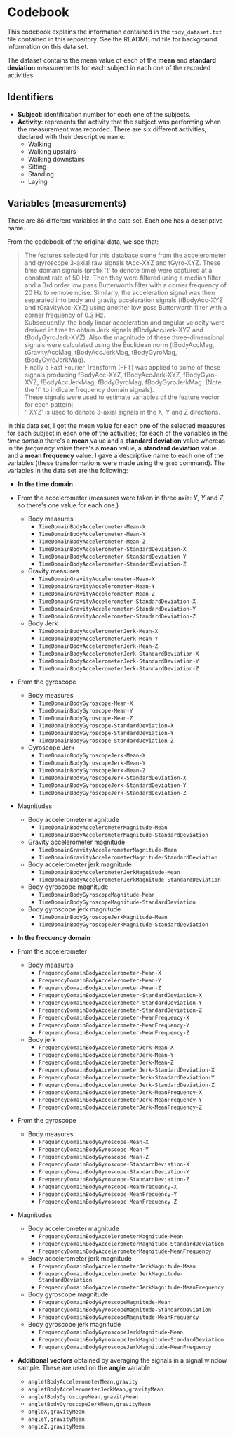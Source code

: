 # Codebook
This codebook explains the information contained in the `tidy_dataset.txt` file contained in this repository. See the README.md file for background information on this data set.  

The dataset contains the mean value of each of the **mean** and **standard deviation** measurements for each subject in each one of the recorded activities.

## Identifiers
- **Subject**: identification number for each one of the subjects.
- **Activity**: represents the activity that the subject was performing when the measurement was recorded. There are six different activities, declared with their descriptive name:  
  - Walking
  - Walking upstairs
  - Walking downstairs
  - Sitting
  - Standing
  - Laying  

## Variables (measurements)
There are 86 different variables in the data set. Each one has a descriptive name.  

From the codebook of the original data, we see that:  

>The features selected for this database come from the accelerometer and gyroscope 3-axial raw signals tAcc-XYZ and tGyro-XYZ. These time domain signals (prefix 't' to denote time) were captured at a constant rate of 50 Hz. Then they were filtered using a median filter and a 3rd order low pass Butterworth filter with a corner frequency of 20 Hz to remove noise. Similarly, the acceleration signal was then separated into body and gravity acceleration signals (tBodyAcc-XYZ and tGravityAcc-XYZ) using another low pass Butterworth filter with a corner frequency of 0.3 Hz.  
Subsequently, the body linear acceleration and angular velocity were derived in time to obtain Jerk signals (tBodyAccJerk-XYZ and tBodyGyroJerk-XYZ). Also the magnitude of these three-dimensional signals were calculated using the Euclidean norm (tBodyAccMag, tGravityAccMag, tBodyAccJerkMag, tBodyGyroMag, tBodyGyroJerkMag).  
Finally a Fast Fourier Transform (FFT) was applied to some of these signals producing fBodyAcc-XYZ, fBodyAccJerk-XYZ, fBodyGyro-XYZ, fBodyAccJerkMag, fBodyGyroMag, fBodyGyroJerkMag. (Note the 'f' to indicate frequency domain signals).  
These signals were used to estimate variables of the feature vector for each pattern:  
'-XYZ' is used to denote 3-axial signals in the X, Y and Z directions.  

In this data set, I got the mean value for each one of the selected measures for each subject in each one of the activities; for each of the variables in the _time domain_ there's a **mean** value and a **standard deviation** value whereas in the _frequency value_ there's a **mean** value, a **standard deviation** value and a **mean frequency** value. I gave a descriptive name to each one of the variables (these transformations were made using the `gsub` command). The variables in the data set are the following:  

- **In the time domain**
- From the accelerometer (measures were taken in three axis: *Y*, *Y* and *Z*, so there's one value for each one.)
  - Body measures
    - `TimeDomainBodyAccelerometer-Mean-X`                                  
    - `TimeDomainBodyAccelerometer-Mean-Y`                                  
    - `TimeDomainBodyAccelerometer-Mean-Z`                                  
    - `TimeDomainBodyAccelerometer-StandardDeviation-X`                     
    - `TimeDomainBodyAccelerometer-StandardDeviation-Y`                     
    - `TimeDomainBodyAccelerometer-StandardDeviation-Z`     
  - Gravity measures
    - `TimeDomainGravityAccelerometer-Mean-X`                               
    - `TimeDomainGravityAccelerometer-Mean-Y`                               
    - `TimeDomainGravityAccelerometer-Mean-Z`                               
    - `TimeDomainGravityAccelerometer-StandardDeviation-X`                  
    - `TimeDomainGravityAccelerometer-StandardDeviation-Y`                  
    - `TimeDomainGravityAccelerometer-StandardDeviation-Z`
  - Body Jerk
    - `TimeDomainBodyAccelerometerJerk-Mean-X`                              
    - `TimeDomainBodyAccelerometerJerk-Mean-Y`                              
    - `TimeDomainBodyAccelerometerJerk-Mean-Z`                              
    - `TimeDomainBodyAccelerometerJerk-StandardDeviation-X`                 
    - `TimeDomainBodyAccelerometerJerk-StandardDeviation-Y`                 
    - `TimeDomainBodyAccelerometerJerk-StandardDeviation-Z`
- From the gyroscope
  - Body measures
    - `TimeDomainBodyGyroscope-Mean-X`                                      
    - `TimeDomainBodyGyroscope-Mean-Y`                                      
    - `TimeDomainBodyGyroscope-Mean-Z`                                      
    - `TimeDomainBodyGyroscope-StandardDeviation-X`                         
    - `TimeDomainBodyGyroscope-StandardDeviation-Y`                         
    - `TimeDomainBodyGyroscope-StandardDeviation-Z`     
  - Gyroscope Jerk
    - `TimeDomainBodyGyroscopeJerk-Mean-X`                                  
    - `TimeDomainBodyGyroscopeJerk-Mean-Y`                                  
    - `TimeDomainBodyGyroscopeJerk-Mean-Z`                                  
    - `TimeDomainBodyGyroscopeJerk-StandardDeviation-X`                     
    - `TimeDomainBodyGyroscopeJerk-StandardDeviation-Y`                     
    - `TimeDomainBodyGyroscopeJerk-StandardDeviation-Z`
- Magnitudes
  - Body accelerometer magnitude
    - `TimeDomainBodyAccelerometerMagnitude-Mean`                           
    - `TimeDomainBodyAccelerometerMagnitude-StandardDeviation`
  - Gravity accelerometer magnitude
    - `TimeDomainGravityAccelerometerMagnitude-Mean`                        
    - `TimeDomainGravityAccelerometerMagnitude-StandardDeviation`
  - Body accelerometer jerk magnitude
    - `TimeDomainBodyAccelerometerJerkMagnitude-Mean`                       
    - `TimeDomainBodyAccelerometerJerkMagnitude-StandardDeviation`
  - Body gyroscope magnitude
    - `TimeDomainBodyGyroscopeMagnitude-Mean`                               
    - `TimeDomainBodyGyroscopeMagnitude-StandardDeviation`
  - Body gyroscope jerk magnitude
    - `TimeDomainBodyGyroscopeJerkMagnitude-Mean`                           
    - `TimeDomainBodyGyroscopeJerkMagnitude-StandardDeviation`  

- **In the frecuency domain**
- From the accelerometer
  - Body measures
    - `FrequencyDomainBodyAccelerometer-Mean-X`                        
    - `FrequencyDomainBodyAccelerometer-Mean-Y`                        
    - `FrequencyDomainBodyAccelerometer-Mean-Z`                        
    - `FrequencyDomainBodyAccelerometer-StandardDeviation-X`           
    - `FrequencyDomainBodyAccelerometer-StandardDeviation-Y`           
    - `FrequencyDomainBodyAccelerometer-StandardDeviation-Z`           
    - `FrequencyDomainBodyAccelerometer-MeanFrequency-X`               
    - `FrequencyDomainBodyAccelerometer-MeanFrequency-Y`               
    - `FrequencyDomainBodyAccelerometer-MeanFrequency-Z`   
  - Body jerk
    - `FrequencyDomainBodyAccelerometerJerk-Mean-X`                    
    - `FrequencyDomainBodyAccelerometerJerk-Mean-Y`                    
    - `FrequencyDomainBodyAccelerometerJerk-Mean-Z`                    
    - `FrequencyDomainBodyAccelerometerJerk-StandardDeviation-X`       
    - `FrequencyDomainBodyAccelerometerJerk-StandardDeviation-Y`       
    - `FrequencyDomainBodyAccelerometerJerk-StandardDeviation-Z`       
    - `FrequencyDomainBodyAccelerometerJerk-MeanFrequency-X`           
    - `FrequencyDomainBodyAccelerometerJerk-MeanFrequency-Y`           
    - `FrequencyDomainBodyAccelerometerJerk-MeanFrequency-Z`  
- From the gyroscope
  - Body measures  
    - `FrequencyDomainBodyGyroscope-Mean-X`                            
    - `FrequencyDomainBodyGyroscope-Mean-Y`                            
    - `FrequencyDomainBodyGyroscope-Mean-Z`                            
    - `FrequencyDomainBodyGyroscope-StandardDeviation-X`               
    - `FrequencyDomainBodyGyroscope-StandardDeviation-Y`               
    - `FrequencyDomainBodyGyroscope-StandardDeviation-Z`               
    - `FrequencyDomainBodyGyroscope-MeanFrequency-X`                   
    - `FrequencyDomainBodyGyroscope-MeanFrequency-Y`                   
    - `FrequencyDomainBodyGyroscope-MeanFrequency-Z`  
- Magnitudes
  - Body accelerometer magnitude
    - `FrequencyDomainBodyAccelerometerMagnitude-Mean`                 
    - `FrequencyDomainBodyAccelerometerMagnitude-StandardDeviation`    
    - `FrequencyDomainBodyAccelerometerMagnitude-MeanFrequency`   
  - Body accelerometer jerk magnitude
    - `FrequencyDomainBodyAccelerometerJerkMagnitude-Mean`             
    - `FrequencyDomainBodyAccelerometerJerkMagnitude-StandardDeviation`
    - `FrequencyDomainBodyAccelerometerJerkMagnitude-MeanFrequency`    
  - Body gyroscope magnitude
    - `FrequencyDomainBodyGyroscopeMagnitude-Mean`                     
    - `FrequencyDomainBodyGyroscopeMagnitude-StandardDeviation`        
    - `FrequencyDomainBodyGyroscopeMagnitude-MeanFrequency`     
  - Body gyroscope jerk magnitude
    - `FrequencyDomainBodyGyroscopeJerkMagnitude-Mean`                 
    - `FrequencyDomainBodyGyroscopeJerkMagnitude-StandardDeviation`    
    - `FrequencyDomainBodyGyroscopeJerkMagnitude-MeanFrequency`  

- **Additional vectors** obtained by averaging the signals in a signal window sample. These are used on the **angle** variable
    - `angletBodyAccelerometerMean,gravity`                                 
    - `angletBodyAccelerometerJerkMean,gravityMean`                         
    - `angletBodyGyroscopeMean,gravityMean`                                 
    - `angletBodyGyroscopeJerkMean,gravityMean`                             
    - `angleX,gravityMean`                                                  
    - `angleY,gravityMean`                                                  
    - `angleZ,gravityMean`
